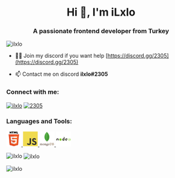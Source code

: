 <h1 align="center">Hi 👋, I'm iLxlo</h1>
<h3 align="center">A passionate frontend developer from Turkey</h3>

<p align="left"> <img src="https://komarev.com/ghpvc/?username=ilxlo&label=Profile%20views&color=0e75b6&style=flat" alt="ilxlo" /> </p>

- 👨‍💻 Join my discord if you want help [https://discord.gg/2305](https://discord.gg/2305)

- 📫 Contact me on discord **ilxlo#2305**

<h3 align="left">Connect with me:</h3>
<p align="left">
<a href="https://www.youtube.com/c/UC8LuomFilLvp6KOMaXoHm8w" target="blank"><img align="center" src="https://raw.githubusercontent.com/rahuldkjain/github-profile-readme-generator/master/src/images/icons/Social/youtube.svg" alt="ilxlo" height="30" width="40" /></a>
<a href="https://discord.gg/2305" target="blank"><img align="center" src="https://raw.githubusercontent.com/rahuldkjain/github-profile-readme-generator/master/src/images/icons/Social/discord.svg" alt="2305" height="30" width="40" /></a>
</p>

<h3 align="left">Languages and Tools:</h3>
<p align="left"> <a href="https://www.w3.org/html/" target="_blank" rel="noreferrer"> <img src="https://raw.githubusercontent.com/devicons/devicon/master/icons/html5/html5-original-wordmark.svg" alt="html5" width="40" height="40"/> </a> <a href="https://developer.mozilla.org/en-US/docs/Web/JavaScript" target="_blank" rel="noreferrer"> <img src="https://raw.githubusercontent.com/devicons/devicon/master/icons/javascript/javascript-original.svg" alt="javascript" width="40" height="40"/> </a> <a href="https://www.mongodb.com/" target="_blank" rel="noreferrer"> <img src="https://raw.githubusercontent.com/devicons/devicon/master/icons/mongodb/mongodb-original-wordmark.svg" alt="mongodb" width="40" height="40"/> </a> <a href="https://nodejs.org" target="_blank" rel="noreferrer"> <img src="https://raw.githubusercontent.com/devicons/devicon/master/icons/nodejs/nodejs-original-wordmark.svg" alt="nodejs" width="40" height="40"/> </a> </p>

<p><img align="left" src="https://github-readme-stats.vercel.app/api/top-langs?username=ilxlo&show_icons=true&locale=en&layout=compact" alt="ilxlo" /></p>

<p>&nbsp;<img align="center" src="https://github-readme-stats.vercel.app/api?username=ilxlo&show_icons=true&locale=en" alt="ilxlo" /></p>

<p><img align="center" src="https://github-readme-streak-stats.herokuapp.com/?user=ilxlo&" alt="ilxlo" /></p>
